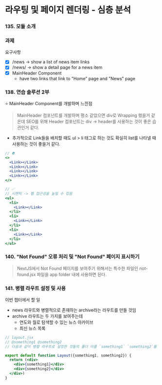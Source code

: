 # 라우팅 및 페이지 렌더링 - 심층 분석
### 135. 모듈 소개
### 과제

요구사항
- [X] /news -> show a list of news item links
- [X] /news/<id> -> show a detail page for a news item
- [X] MainHeader Component
  - have two links that link to "Home" page and "News" page

### 138. 연습 솔루션 2부

⭐️ MainHeader Component를 개발하며 느낀점
> MainHeader 컴포넌트를 개발하며 평소 같았으면 div로 Wrapping 했을거 같은데
> SEO를 위해 Header 컴포넌트는 div -> header를 사용하는 것이 좋은 습관인거 같다.

+ 추가적으로 Link들을 배치할 때도 ul > li 태그로 하는 것도 확실히 list를 나타낼 때 사용하는 것이 좋을거 같다.

```jsx
// ⛔️
<>
  <Link></Link>
  <Link></Link>
  <Link></Link>
  <Link></Link>
</>

// ✅
// 시멘틱 -> 웹 접근성을 높일 수 있음
<ul>
  <li>
    <Link></Link>
  </li>
  <li>
    <Link></Link>
  </li>
  <li>
    <Link></Link>
  </li>
</ul>
```

### 140. "Not Found" 오류 처리 및 "Not Found" 페이지 표시하기

> NextJS에서 Not Found 페이지를 보여주기 위해서는 특수한 파일인 not-found.jsx 파일을 app folder 내에 사용하면 된다.

### 141. 병렬 라우트 설정 및 사용

이번 챕터에서 할 일
- news 라우트와 병렬적으로 존재하는 archive라는 라우트를 만들 것임
- archive 라우트는 두 가지를 보여주는데
  - 연도와 월로 탐색할 수 있는 뉴스 아카이브
  - 최신 뉴스 목록

```jsx
// layout.jsx
// @something1 @something2
// 다음과 같이 병렬 라우트로 설정한 것들의 폴더 이름 `something1` `something2`를 인자로 받을 수 있음

export default function Layout({something1, something2}) {
  return (<div>
    <div>{something1}</div>
    <div>{something2}</div>
  </div>)
}
```

